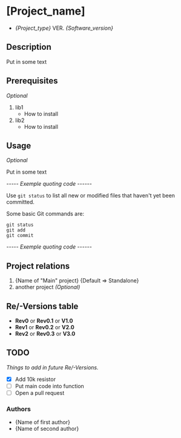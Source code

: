 # [Project_name]

- *{Project_type}* VER. *{Software_version}*

## Description

Put in some text

## Prerequisites 

*Optional*

1. lib1
   - How to install
2. lib2
   - How to install
   
## Usage

*Optional*

Put in some text

*----- Exemple quoting code ------*

Use `git status` to list all new or modified files that haven't yet been committed.

Some basic Git commands are:
```
git status
git add
git commit
```

*----- Exemple quoting code ------*

## Project relations

1. {Name of "Main" project} {Default => Standalone}
2. another project *(Optional)*

## Re/-Versions table
- **Rev0** or **Rev0.1** or **V1.0**
- **Rev1** or **Rev0.2** or **V2.0**
- **Rev2** or **Rev0.3** or **V3.0**

## TODO
*Things to add in future Re/-Versions.*

- [x] Add 10k resistor
- [ ] Put main code into function
- [ ] Open a pull request

### Authors
- {Name of first author}
- {Name of second author}